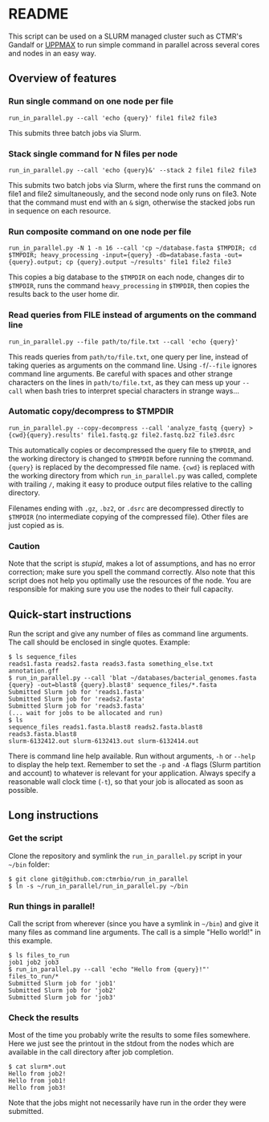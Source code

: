 # README
This script can be used on a SLURM managed cluster such as CTMR's Gandalf or
[UPPMAX](http://uppmax.uu.se) to run simple command in parallel across several
cores and nodes in an easy way.

## Overview of features

### Run single command on one node per file

```
run_in_parallel.py --call 'echo {query}' file1 file2 file3
```

This submits three batch jobs via Slurm.

### Stack single command for N files per node

```
run_in_parallel.py --call 'echo {query}&' --stack 2 file1 file2 file3
```

This submits two batch jobs via Slurm, where the first runs the command on
file1 and file2 simultaneously, and the second node only runs on file3. Note
that the command must end with an `&` sign, otherwise the stacked jobs run in
sequence on each resource.

### Run composite command on one node per file

```
run_in_parallel.py -N 1 -n 16 --call 'cp ~/database.fasta $TMPDIR; cd $TMPDIR; heavy_processing -input={query} -db=database.fasta -out={query}.output; cp {query}.output ~/results' file1 file2 file3
```
 
This copies a big database to the `$TMPDIR` on each node, changes dir to
`$TMPDIR`, runs the command `heavy_processing` in `$TMPDIR`, then copies the
results back to the user home dir.

### Read queries from FILE instead of arguments on the command line

```
run_in_parallel.py --file path/to/file.txt --call 'echo {query}'
```

This reads queries from `path/to/file.txt`, one query per line, instead of
taking queries as arguments on the command line. Using `-f`/`--file` ignores
command line arguments. Be careful with spaces and other strange characters
on the lines in `path/to/file.txt`, as they can mess up your `--call` when
bash tries to interpret special characters in strange ways...

### Automatic copy/decompress to $TMPDIR

```
run_in_parallel.py --copy-decompress --call 'analyze_fastq {query} > {cwd}{query}.results' file1.fastq.gz file2.fastq.bz2 file3.dsrc
```

This automatically copies or decompressed the query file to `$TMPDIR`, and the
working directory is changed to `$TMPDIR` before running the command. `{query}`
is replaced by the decompressed file name. `{cwd}` is replaced with the working
directory from which `run_in_parallel.py` was called, complete with trailing
`/`, making it easy to produce output files relative to the calling directory.

Filenames ending with `.gz`, `.bz2`, or `.dsrc` are decompressed directly to
`$TMPDIR` (no intermediate copying of the compressed file). Other files are
just copied as is. 

### Caution
Note that the script is *stupid*, makes a lot of assumptions, and has no error
correction; make sure you spell the command correctly. Also note that this
script does not help you optimally use the resources of the node. You are
responsible for making sure you use the nodes to their full capacity.

## Quick-start instructions
Run the script and give any number of files as command line arguments. The call
should be enclosed in single quotes. Example:

```
$ ls sequence_files
reads1.fasta reads2.fasta reads3.fasta something_else.txt annotation.gff
$ run_in_parallel.py --call 'blat ~/databases/bacterial_genomes.fasta {query} -out=blast8 {query}.blast8' sequence_files/*.fasta 
Submitted Slurm job for 'reads1.fasta'
Submitted Slurm job for 'reads2.fasta'
Submitted Slurm job for 'reads3.fasta'
(... wait for jobs to be allocated and run)
$ ls 
sequence_files reads1.fasta.blast8 reads2.fasta.blast8 reads3.fasta.blast8 
slurm-6132412.out slurm-6132413.out slurm-6132414.out 
```

There is command line help available. Run without arguments, `-h` or `--help`
to display the help text. Remember to set the `-p` and `-A` flags (Slurm
partition and account) to whatever is relevant for your application. Always
specify a reasonable wall clock time (`-t`), so that your job is allocated as
soon as possible.

## Long instructions

### Get the script
Clone the repository and symlink the `run_in_parallel.py` script in your
`~/bin` folder:

```
$ git clone git@github.com:ctmrbio/run_in_parallel 
$ ln -s ~/run_in_parallel/run_in_parallel.py ~/bin
```

### Run things in parallel!
Call the script from wherever (since you have a symlink in `~/bin`) and give it
many files as command line arguments. The call is a simple "Hello world!" in
this example.

```
$ ls files_to_run
job1 job2 job3
$ run_in_parallel.py --call 'echo "Hello from {query}!"' files_to_run/*
Submitted Slurm job for 'job1'
Submitted Slurm job for 'job2'
Submitted Slurm job for 'job3'
```

### Check the results
Most of the time you probably write the results to some files somewhere. Here
we just see the printout in the stdout from the nodes which are available in
the call directory after job completion.

```
$ cat slurm*.out 
Hello from job2!
Hello from job1!
Hello from job3!
```

Note that the jobs might not necessarily have run in the order they were
submitted.

